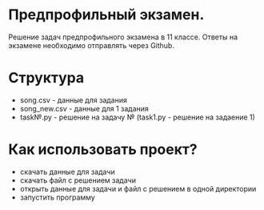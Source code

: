 # Предпрофильный экзамен.
Решение задач предпрофильного экзамена в 11 классе. Ответы на экзамене необходимо отправлять через Github.
# Структура
+ song.csv - данные для задания
+ song_new.csv - данные для 1 задания
+ task№.py - решение на задачу № (task1.py - решение на задаение 1)
# Как использовать проект?
+ скачать данные для задачи
+ скачать файл с решением задачи
+ открыть данные для задачи и файл с решением в одной директории
+ запустить программу

